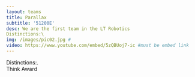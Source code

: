 ```yaml
---
layout: teams
title: Parallax
subtitle: '51200E'
desc: We are the first team in the LT Robotics
Distinctions:\
img: /images/pic02.jpg #
video: https://www.youtube.com/embed/5zQBUoj7-ic #must be embed link
---
```

Distinctions:.\
Think Award

